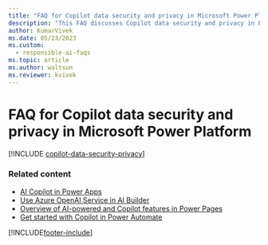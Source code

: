 ```yaml
---
title: "FAQ for Copilot data security and privacy in Microsoft Power Platform"
description: "This FAQ discusses Copilot data security and privacy in Power Platform and how Copilot responsibly uses AI capabilities."
author: KumarVivek 
ms.date: 05/23/2023
ms.custom: 
  - responsible-ai-faqs
ms.topic: article
ms.author: waltsun
ms.reviewer: kvivek
---
```


# FAQ for Copilot data security and privacy in Microsoft Power Platform

[!INCLUDE [copilot-data-security-privacy](~/../shared-content/shared/responsible-ai-faqs-includes/copilot-data-security-privacy.md)]

### Related content

- [AI Copilot in Power Apps](/power-apps/maker/canvas-apps/ai-overview)
- [Use Azure OpenAI Service in AI Builder](/ai-builder/prebuilt-azure-openai)
- [Overview of AI-powered and Copilot features in Power Pages](/power-pages/configure/ai-copilot-overview)
- [Get started with Copilot in Power Automate](/power-automate/get-started-with-copilot)

[!INCLUDE[footer-include](includes/footer-banner.md)]

